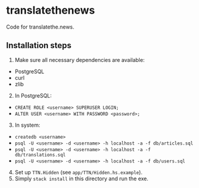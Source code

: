 # translatethenews
Code for translatethe.news.

## Installation steps
1. Make sure all necessary dependencies are available:
 * PostgreSQL
 * curl
 * zlib
2. In PostgreSQL:
 * `CREATE ROLE <username> SUPERUSER LOGIN;`
 * `ALTER USER <username> WITH PASSWORD <password>;`
3. In system:
 * `createdb <username>`
 * `psql -U <username> -d <username> -h localhost -a -f db/articles.sql`
 * `psql -U <username> -d <username> -h localhost -a -f db/translations.sql`
 * `psql -U <username> -d <username> -h localhost -a -f db/users.sql`
4. Set up `TTN.Hidden` (see `app/TTN/Hidden.hs.example`).
5. Simply `stack install` in this directory and run the exe.

